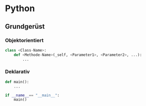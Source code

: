 # Python

## Grundgerüst
### Objektorientiert
```python
class <Class-Name>:
	def <Methode-Name>(_self, <Parameter1>, <Parameter2>, ...):
		...
```

### Deklarativ
```python
def main():
    ...

if __name__== "__main__":
    main() 
```
